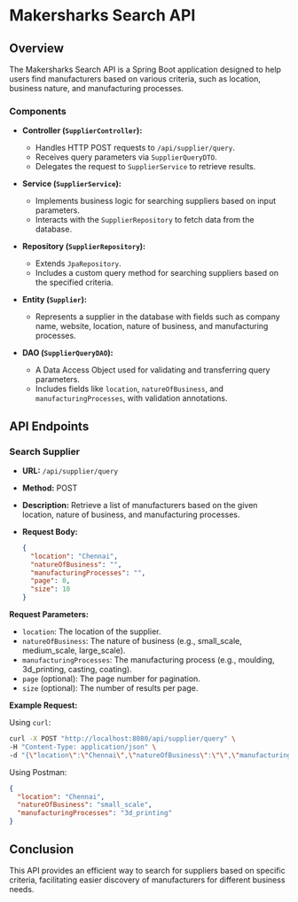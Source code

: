 
# Makersharks Search API

## Overview

The Makersharks Search API is a Spring Boot application designed to help users find manufacturers based on various criteria, such as location, business nature, and manufacturing processes.

### Components

- **Controller (`SupplierController`):**
  - Handles HTTP POST requests to `/api/supplier/query`.
  - Receives query parameters via `SupplierQueryDTO`.
  - Delegates the request to `SupplierService` to retrieve results.

- **Service (`SupplierService`):**
  - Implements business logic for searching suppliers based on input parameters.
  - Interacts with the `SupplierRepository` to fetch data from the database.

- **Repository (`SupplierRepository`):**
  - Extends `JpaRepository`.
  - Includes a custom query method for searching suppliers based on the specified criteria.

- **Entity (`Supplier`):**
  - Represents a supplier in the database with fields such as company name, website, location, nature of business, and manufacturing processes.

- **DAO (`SupplierQueryDAO`):**
  - A Data Access Object used for validating and transferring query parameters.
  - Includes fields like `location`, `natureOfBusiness`, and `manufacturingProcesses`, with validation annotations.

## API Endpoints

### Search Supplier

- **URL:** `/api/supplier/query`
- **Method:** POST
- **Description:** Retrieve a list of manufacturers based on the given location, nature of business, and manufacturing processes.
- **Request Body:**

  ```json
  {
    "location": "Chennai",
    "natureOfBusiness": "",
    "manufacturingProcesses": "",
    "page": 0,
    "size": 10
  }
  ```

**Request Parameters:**

- `location`: The location of the supplier.
- `natureOfBusiness`: The nature of business (e.g., small_scale, medium_scale, large_scale).
- `manufacturingProcesses`: The manufacturing process (e.g., moulding, 3d_printing, casting, coating).
- `page` (optional): The page number for pagination.
- `size` (optional): The number of results per page.

**Example Request:**

Using `curl`:
```bash
curl -X POST "http://localhost:8080/api/supplier/query" \
-H "Content-Type: application/json" \
-d "{\"location\":\"Chennai\",\"natureOfBusiness\":\"\",\"manufacturingProcesses\":\"\",\"page\":0,\"size\":10}"
```

Using Postman:

```json
{
  "location": "Chennai",
  "natureOfBusiness": "small_scale",
  "manufacturingProcesses": "3d_printing"
}
```

## Conclusion

This API provides an efficient way to search for suppliers based on specific criteria, facilitating easier discovery of manufacturers for different business needs.
